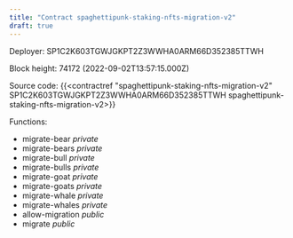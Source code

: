 ```yaml
---
title: "Contract spaghettipunk-staking-nfts-migration-v2"
draft: true
---
```

Deployer: SP1C2K603TGWJGKPT2Z3WWHA0ARM66D352385TTWH


 



Block height: 74172 (2022-09-02T13:57:15.000Z)

Source code: {{<contractref "spaghettipunk-staking-nfts-migration-v2" SP1C2K603TGWJGKPT2Z3WWHA0ARM66D352385TTWH spaghettipunk-staking-nfts-migration-v2>}}

Functions:

* migrate-bear _private_
* migrate-bears _private_
* migrate-bull _private_
* migrate-bulls _private_
* migrate-goat _private_
* migrate-goats _private_
* migrate-whale _private_
* migrate-whales _private_
* allow-migration _public_
* migrate _public_
